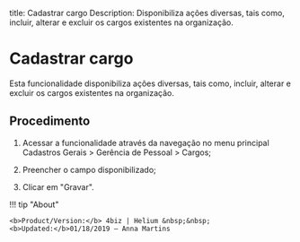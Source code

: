 title: Cadastrar cargo
Description: Disponibiliza ações diversas, tais como, incluir, alterar e excluir os cargos existentes na organização.
# Cadastrar cargo


Esta funcionalidade disponibiliza ações diversas, tais como, incluir, alterar e
excluir os cargos existentes na organização.

Procedimento
----------------

1.  Acessar a funcionalidade através da navegação no menu principal Cadastros
    Gerais \> Gerência de Pessoal \> Cargos;

2.  Preencher o campo disponibilizado;

3.  Clicar em "Gravar".

!!! tip "About"

    <b>Product/Version:</b> 4biz | Helium &nbsp;&nbsp;
    <b>Updated:</b>01/18/2019 – Anna Martins

